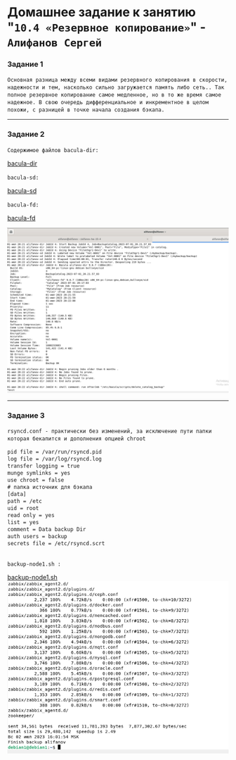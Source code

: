# Домашнее задание к занятию "`10.4 «Резервное копирование»`" - `Алифанов Сергей`

### Задание 1

`Основная разница между всеми видами резервного копирования в скорости, надежности и тем, насколько сильно загружается память либо сеть.. Так полное резервное копирование самое медленное, но в то же время самое надежное. В свою очередь дифференциальное и инкрементное в целом похожи, с разницей в точке начала создания бэкапа.`

---

### Задание 2


`Содержимое файлов bacula-dir:`

[bacula-dir](https://github.com/Adrenokrome72/alifanov-hw-10-4/blob/main/bacula-dir.conf)

`bacula-sd:`

[bacula-sd](https://github.com/Adrenokrome72/alifanov-hw-10-4/blob/main/bacula-sd.conf)

`bacula-fd:`

[bacula-fd](https://github.com/Adrenokrome72/alifanov-hw-10-4/blob/main/bacula-fd.conf)


![Скрин 1](https://github.com/Adrenokrome72/alifanov-hw-10-4/blob/main/image.png)

---

### Задание 3

`rsyncd.conf - практически без изменений, за исключение пути папки которая бекапится и дополнения опцией chroot`

```
pid file = /var/run/rsyncd.pid
log file = /var/log/rsyncd.log
transfer logging = true
munge symlinks = yes
use chroot = false
# папка источник для бэкапа
[data]
path = /etc
uid = root
read only = yes
list = yes
comment = Data backup Dir
auth users = backup
secrets file = /etc/rsyncd.scrt


```


`backup-node1.sh :`

[backup-node1.sh](https://github.com/Adrenokrome72/alifanov-hw-10-4/blob/main/backup-node1.sh)
![Screen](https://github.com/Adrenokrome72/alifanov-hw-10-4/blob/main/1111.png)
